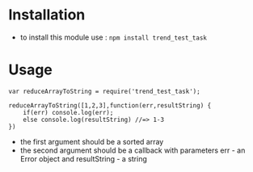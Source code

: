 # Installation
- to install this module use : 
```npm install trend_test_task```
# Usage
``` 
var reduceArrayToString = require('trend_test_task');

reduceArrayToString([1,2,3],function(err,resultString) {
    if(err) console.log(err);
    else console.log(resultString) //=> 1-3
})
``` 
- the first argument should be a sorted array
- the second argument should be a callback with parameters err - an Error object and resultString - a string
